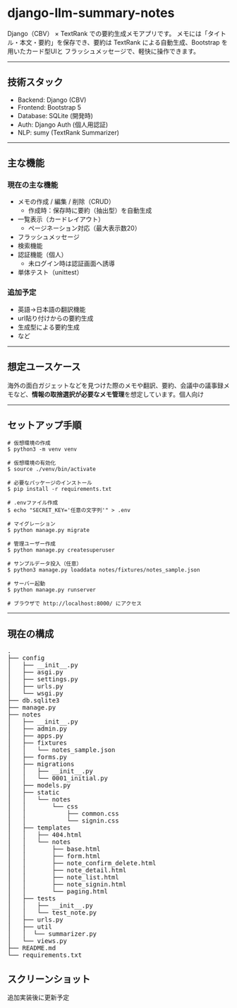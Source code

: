 # django-llm-summary-notes
Django（CBV） × TextRank での要約生成メモアプリです。
メモには「タイトル・本文・要約」を保存でき、要約は TextRank による自動生成、Bootstrap を用いたカード型UIと フラッシュメッセージで、軽快に操作できます。

---

## 技術スタック
- Backend: Django (CBV)
- Frontend: Bootstrap 5
- Database: SQLite (開発時)
- Auth: Django Auth (個人用認証)
- NLP: sumy (TextRank Summarizer)

---

## 主な機能
### 現在の主な機能
- メモの作成 / 編集 / 削除（CRUD） 
  - 作成時：保存時に要約（抽出型）を自動生成
- 一覧表示（カードレイアウト）
  - ページネーション対応（最大表示数20）
- フラッシュメッセージ
- 検索機能
- 認証機能（個人） 
  - 未ログイン時は認証画面へ誘導
- 単体テスト（unittest）
### 追加予定
- 英語→日本語の翻訳機能
- url貼り付けからの要約生成
- 生成型による要約生成
- など

---

## 想定ユースケース
海外の面白ガジェットなどを見つけた際のメモや翻訳、要約、会議中の議事録メモなど、**情報の取捨選択が必要なメモ管理**を想定しています。個人向け

---

## セットアップ手順
```
# 仮想環境の作成
$ python3 -m venv venv

# 仮想環境の有効化
$ source ./venv/bin/activate

# 必要なパッケージのインストール
$ pip install -r requirements.txt

# .envファイル作成
$ echo "SECRET_KEY='任意の文字列'" > .env

# マイグレーション
$ python manage.py migrate

# 管理ユーザー作成
$ python manage.py createsuperuser

# サンプルデータ投入（任意）
$ python3 manage.py loaddata notes/fixtures/notes_sample.json

# サーバー起動
$ python manage.py runserver

# ブラウザで http://localhost:8000/ にアクセス
```

---

## 現在の構成
<pre>
.
├── config
│   ├── __init__.py
│   ├── asgi.py
│   ├── settings.py
│   ├── urls.py
│   └── wsgi.py
├── db.sqlite3
├── manage.py
├── notes
│   ├── __init__.py
│   ├── admin.py
│   ├── apps.py
│   ├── fixtures
│   │   └── notes_sample.json
│   ├── forms.py
│   ├── migrations
│   │   ├── __init__.py
│   │   └── 0001_initial.py
│   ├── models.py
│   ├── static
│   │   └── notes
│   │       └── css
│   │           ├── common.css
│   │           └── signin.css
│   ├── templates
│   │   ├── 404.html
│   │   └── notes
│   │       ├── base.html
│   │       ├── form.html
│   │       ├── note_confirm_delete.html
│   │       ├── note_detail.html
│   │       ├── note_list.html
│   │       ├── note_signin.html
│   │       └── paging.html
│   ├── tests
│   │   ├── __init__.py
│   │   └── test_note.py
│   ├── urls.py
│   ├── util
│   │  └── summarizer.py
│   └── views.py
├── README.md
└── requirements.txt
</pre>

## スクリーンショット
追加実装後に更新予定